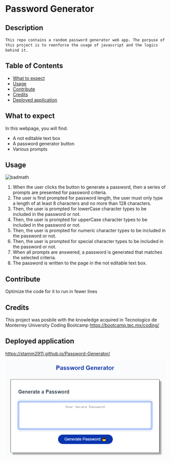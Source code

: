 # Password Generator

## Description
```
This repo contains a random password generator web app. The porpuse of this project is to reenforce the usage of javascript and the logics behind it.
```

## Table of Contents 
- [What to expect](#what-to-expect)
- [Usage](#usage)
- [Contribute](#Contribute)
- [Credits](#credits)
- [Deployed application](#Deployed-application)


## What to expect
In this webpage, you will find:
- A not editable text box
- A password generator button
- Various prompts


## Usage
![badmath](https://img.shields.io/github/languages/top/stamm2911/Password-Generator)
1. When the user clicks the button to generate a password, then a series of prompts are presented for password criteria.
2. The user is first prompted for password length, the user must only type a length of at least 8 characters and no more than 128 characters.
3. Then, the user is prompted for lowerCase character types to be included in the password or not.
4. Then, the user is prompted for upperCase character types to be included in the password or not.
5. Then, the user is prompted for numeric character types to be included in the password or not.
6. Then, the user is prompted for special character types to be included in the password or not.
7. When all prompts are answered, a password is generated that matches the selected criteria.
8. The password is written to the page in the not editable text box.


## Contribute
Optimize the code for it to run in fewer lines


## Credits
This project was posbile with the knowledge acquired in Tecnologico de Monterrey University Coding Bootcamp https://bootcamp.tec.mx/coding/ 


## Deployed application
https://stamm2911.github.io/Password-Generator/

![Deployed application](img/final-deployed-application.PNG)
